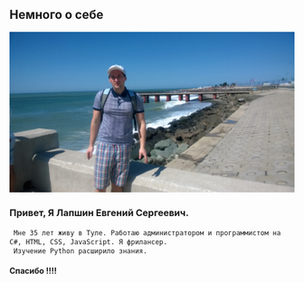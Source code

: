 ## Немного о себе

![Жаркий Сочи](image/1.jpg)

### Привет, Я Лапшин Евгений Сергеевич. 
     Мне 35 лет живу в Туле. Работаю администратором и программистом на С#, HTML, CSS, JavaScript. Я фрилансер. 
     Изучение Python расширило знания. 
#### Спасибо !!!! 

